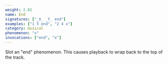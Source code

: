 ```yaml
---
weight: 2.01
name: End
signatures: ["_X_ _Y_ end"]
examples: ["1 5 end", "2 4 x"]
category: musical
phenomenon: "x"
invocations: ["end", "x"]
---
```

Slot an "end" phenomenon. This causes playback to wrap back to the top of the track.
